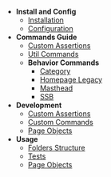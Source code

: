 - **Install and Config**
    - [Installation](/install-config/installation)
    - [Configuration](/install-config/configuration)
- **Commands Guide**
    - [Custom Assertions](/commands-guide/custom-assertions)
    - [Util Commands](/commands-guide/custom-commands-util)
    - **Behavior Commands**
        - [Category](commands-guide/behavior/category)
        - [Homepage Legacy](/commands-guide/behavior/homepage-legacy)
        - [Masthead](/commands-guide/behavior/masthead)
        - [SSB](/commands-guide/behavior/ssb)
- **Development**
    - [Custom Assertions](/development/custom-assertions)
    - [Custom Commands](/development/custom-commands)
    - [Page Objects](/development/page-objects)
- **Usage**
    - [Folders Structure](usage/folders)
    - [Tests](/usage/tests)
    - [Page Objects](/usage/page-objects)